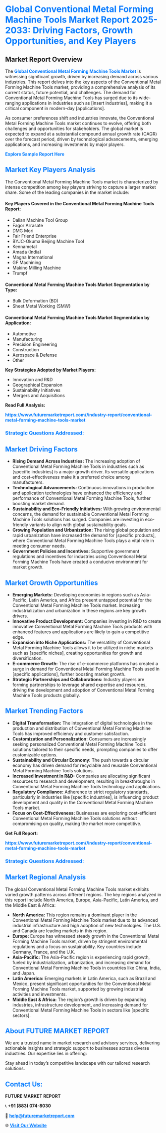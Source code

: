 <h1 style="color: #007BFF;">Global Conventional Metal Forming Machine Tools Market Report 2025-2033: Driving Factors, Growth Opportunities, and Key Players</h1>

<section id="overview">
<h2>Market Report Overview</h2>
<p>The <a href="https://www.futuremarketreport.com//industry-report/conventional-metal-forming-machine-tools-market" style="color: #007BFF; text-decoration: none;"><strong>Global Conventional Metal Forming Machine Tools Market</strong></a> is witnessing significant growth, driven by increasing demand across various industries. This report delves into the key aspects of the Conventional Metal Forming Machine Tools market, providing a comprehensive analysis of its current status, future potential, and challenges. The demand for Conventional Metal Forming Machine Tools has surged due to its wide-ranging applications in industries such as [insert industries], making it a critical component in modern-day [applications].</p>
<p>As consumer preferences shift and industries innovate, the Conventional Metal Forming Machine Tools market continues to evolve, offering both challenges and opportunities for stakeholders. The global market is expected to expand at a substantial compound annual growth rate (CAGR) over the forecast period, driven by technological advancements, emerging applications, and increasing investments by major players.</p>
</section>

<section id="overview">
<p><a href="https://www.futuremarketreport.com//request-sample/reportId=49815" style="color: #007BFF; text-decoration: none;"><strong>Explore Sample Report Here</strong></a></p>
</section>

<section id="key-players">
<h2 style="color: #007BFF;">Market Key Players Analysis</h2>
<p>The Conventional Metal Forming Machine Tools market is characterized by intense competition among key players striving to capture a larger market share. Some of the leading companies in the market include:</p>
<h4>Key Players Covered in the Conventional Metal Forming Machine Tools Report:</h4>
<ul><li>Dalian Machine Tool Group</li><li>Fagor Arrasate</li><li>DMG Mori</li><li>Fair Friend Enterprise</li><li>BYJC-Okuma Beijing Machine Tool</li><li>Kennametal</li><li>Amada (India)</li><li>Magna International</li><li>GF Machining</li><li>Makino Milling Machine</li><li>Trumpf</li></ul>
<h4>Conventional Metal Forming Machine Tools Market Segmentation by Type:</h4>
<ul><li>Bulk Deformation (BD)</li><li>Sheet Metal Working (SMW)</li></ul>

<h4>Conventional Metal Forming Machine Tools Market Segmentation by Application:</h4>
<ul><li>Automotive</li><li>Manufacturing</li><li>Precision Engineering</li><li>Construction</li><li>Aerospace &amp; Defense</li><li>Other</li></ul>
<p><strong>Key Strategies Adopted by Market Players:</strong></p>
<ul>
<li>Innovation and R&D</li>
<li>Geographical Expansion</li>
<li>Sustainability Initiatives</li>
<li>Mergers and Acquisitions</li>
</ul>
</section>

<section>
<p><strong>Read Full Analysis: </strong></p><a href="https://www.futuremarketreport.com//industry-report/conventional-metal-forming-machine-tools-market" style="color: #007BFF; text-decoration: none;"><strong>https://www.futuremarketreport.com//industry-report/conventional-metal-forming-machine-tools-market</strong></a>
<h3 style="color: #007BFF;">Strategic Questions Addressed:</h3>
</section>

<section id="driving-factors">
<h2 style="color: #007BFF;">Market Driving Factors</h2>
<ul>
<li><strong>Rising Demand Across Industries:</strong> The increasing adoption of Conventional Metal Forming Machine Tools in industries such as [specific industries] is a major growth driver. Its versatile applications and cost-effectiveness make it a preferred choice among manufacturers.</li>
<li><strong>Technological Advancements:</strong> Continuous innovations in production and application technologies have enhanced the efficiency and performance of Conventional Metal Forming Machine Tools, further boosting market demand.</li>
<li><strong>Sustainability and Eco-Friendly Initiatives:</strong> With growing environmental concerns, the demand for sustainable Conventional Metal Forming Machine Tools solutions has surged. Companies are investing in eco-friendly variants to align with global sustainability goals.</li>
<li><strong>Growing Population and Urbanization:</strong> The rising global population and rapid urbanization have increased the demand for [specific products], where Conventional Metal Forming Machine Tools plays a vital role in meeting consumer needs.</li>
<li><strong>Government Policies and Incentives:</strong> Supportive government regulations and incentives for industries using Conventional Metal Forming Machine Tools have created a conducive environment for market growth.</li>
</ul>
</section>

<section id="growth-opportunities">
<h2 style="color: #007BFF;">Market Growth Opportunities</h2>
<ul>
<li><strong>Emerging Markets:</strong> Developing economies in regions such as Asia-Pacific, Latin America, and Africa present untapped potential for the Conventional Metal Forming Machine Tools market. Increasing industrialization and urbanization in these regions are key growth drivers.</li>
<li><strong>Innovative Product Development:</strong> Companies investing in R&D to create innovative Conventional Metal Forming Machine Tools products with enhanced features and applications are likely to gain a competitive edge.</li>
<li><strong>Expansion into Niche Applications:</strong> The versatility of Conventional Metal Forming Machine Tools allows it to be utilized in niche markets such as [specific niches], creating opportunities for growth and diversification.</li>
<li><strong>E-commerce Growth:</strong> The rise of e-commerce platforms has created a surge in demand for Conventional Metal Forming Machine Tools used in [specific applications], further boosting market growth.</li>
<li><strong>Strategic Partnerships and Collaborations:</strong> Industry players are forming partnerships to leverage shared expertise and resources, driving the development and adoption of Conventional Metal Forming Machine Tools products globally.</li>
</ul>
</section>

<section id="trending-factors">
<h2 style="color: #007BFF;">Market Trending Factors</h2>
<ul>
<li><strong>Digital Transformation:</strong> The integration of digital technologies in the production and distribution of Conventional Metal Forming Machine Tools has improved efficiency and customer satisfaction.</li>
<li><strong>Customization and Personalization:</strong> Consumers are increasingly seeking personalized Conventional Metal Forming Machine Tools solutions tailored to their specific needs, prompting companies to offer customizable options.</li>
<li><strong>Sustainability and Circular Economy:</strong> The push towards a circular economy has driven demand for recyclable and reusable Conventional Metal Forming Machine Tools solutions.</li>
<li><strong>Increased Investment in R&D:</strong> Companies are allocating significant resources to research and development, resulting in breakthroughs in Conventional Metal Forming Machine Tools technology and applications.</li>
<li><strong>Regulatory Compliance:</strong> Adherence to strict regulatory standards, particularly in industries like [specific industries], is influencing product development and quality in the Conventional Metal Forming Machine Tools market.</li>
<li><strong>Focus on Cost-Effectiveness:</strong> Businesses are exploring cost-efficient Conventional Metal Forming Machine Tools solutions without compromising on quality, making the market more competitive.</li>
</ul>
</section>

<section>
<p><strong>Get Full Report: </strong></p><a href="https://www.futuremarketreport.com//industry-report/conventional-metal-forming-machine-tools-market" style="color: #007BFF; text-decoration: none;"><strong>https://www.futuremarketreport.com//industry-report/conventional-metal-forming-machine-tools-market</strong></a>
<h3 style="color: #007BFF;">Strategic Questions Addressed:</h3>
</section>


<section id="regional-analysis">
<h2 style="color: #007BFF;">Market Regional Analysis</h2>
<p>The global Conventional Metal Forming Machine Tools market exhibits varied growth patterns across different regions. The key regions analyzed in this report include North America, Europe, Asia-Pacific, Latin America, and the Middle East & Africa:</p>
<ul>
<li><strong>North America:</strong> This region remains a dominant player in the Conventional Metal Forming Machine Tools market due to its advanced industrial infrastructure and high adoption of new technologies. The U.S. and Canada are leading markets in this region.</li>
<li><strong>Europe:</strong> Europe has witnessed steady growth in the Conventional Metal Forming Machine Tools market, driven by stringent environmental regulations and a focus on sustainability. Key countries include Germany, France, and the U.K.</li>
<li><strong>Asia-Pacific:</strong> The Asia-Pacific region is experiencing rapid growth, fueled by industrialization, urbanization, and increasing demand for Conventional Metal Forming Machine Tools in countries like China, India, and Japan.</li>
<li><strong>Latin America:</strong> Emerging markets in Latin America, such as Brazil and Mexico, present significant opportunities for the Conventional Metal Forming Machine Tools market, supported by growing industrial activities and investments.</li>
<li><strong>Middle East & Africa:</strong> The region’s growth is driven by expanding industries, infrastructure development, and increasing demand for Conventional Metal Forming Machine Tools in sectors like [specific sectors].</li>
</ul>
</section>

<footer>
<h2 style="color: #007BFF;">About FUTURE MARKET REPORT</h2>
<p>We are a trusted name in market research and advisory services, delivering actionable insights and strategic support to businesses across diverse industries. Our expertise lies in offering:</p>

<p>Stay ahead in today’s competitive landscape with our tailored research solutions.</p>

<h2 style="color: #007BFF;">Contact Us:</h2>
<p><strong>FUTURE MARKET REPORT</strong></p>
<p>📞 <strong>+91 (883) 074-8030</strong></p>
<p>📧 <strong><a href="mailto:help@futuremarketreport.com" style="color: #007BFF;">help@futuremarketreport.com</a></strong></p>
<p>🌐 <strong><a href="https://www.futuremarketreport.com/" style="color: #007BFF;">Visit Our Website</a></strong></p>
</footer>